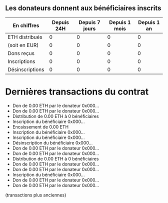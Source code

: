 ## Les donateurs donnent aux bénéficiaires inscrits

**En chiffres** | Depuis 24H | Depuis 7 jours | Depuis 1 mois | Depuis 1 an
--- | --- | --- | --- | ---
ETH distribués | 0 | 0 | 0 | 0
(soit en EUR) | 0 | 0 | 0 | 0
Dons reçus | 0 | 0 | 0 | 0
Inscriptions | 0 | 0 | 0 | 0
Désinscriptions | 0 | 0 | 0 | 0


# Dernières transactions du contrat

- Don de 0.00 ETH par le donateur 0x000...
- Don de 0.00 ETH par le donateur 0x000...
- Distribution de 0.00 ETH à 0 bénéficiaires
- Inscription du bénéficiaire 0x000...
- Encaissement de 0.00 ETH
- Inscription du bénéficiaire 0x000...
- Inscription du bénéficiaire 0x000...
- Désinscription du bénéficiaire 0x000...
- Don de 0.00 ETH par le donateur 0x000...
- Don de 0.00 ETH par le donateur 0x000...
- Distribution de 0.00 ETH à 0 bénéficiaires
- Don de 0.00 ETH par le donateur 0x000...
- Don de 0.00 ETH par le donateur 0x000...
- Inscription du bénéficiaire 0x000...
- Don de 0.00 ETH par le donateur 0x000...
- Don de 0.00 ETH par le donateur 0x000...

(transactions plus anciennes)

